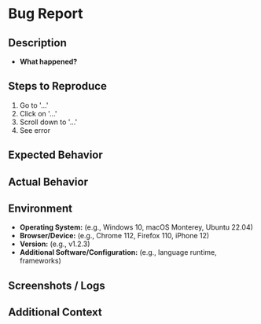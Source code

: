 <!--
Thank you for helping improve our project by reporting bugs!
Before submitting, please:
  - Search for duplicate issues.
  - Ensure you can reproduce the bug on the latest version.
-->

# Bug Report

## Description
<!-- Provide a clear and concise description of the bug. -->
- **What happened?**

## Steps to Reproduce
<!-- Provide a step-by-step description of how to reproduce the bug. -->
1. Go to '...'
2. Click on '...'
3. Scroll down to '...'
4. See error

## Expected Behavior
<!-- A clear and concise description of what you expected to happen. -->

## Actual Behavior
<!-- Describe what actually happened. Include any error messages or logs if available. -->

## Environment
<!-- Please complete the following information: -->
- **Operating System:** (e.g., Windows 10, macOS Monterey, Ubuntu 22.04)
- **Browser/Device:** (e.g., Chrome 112, Firefox 110, iPhone 12)
- **Version:** (e.g., v1.2.3)
- **Additional Software/Configuration:** (e.g., language runtime, frameworks)

## Screenshots / Logs
<!-- If applicable, add screenshots or log snippets to help explain your problem. -->

## Additional Context
<!-- Add any other context about the problem here. -->

